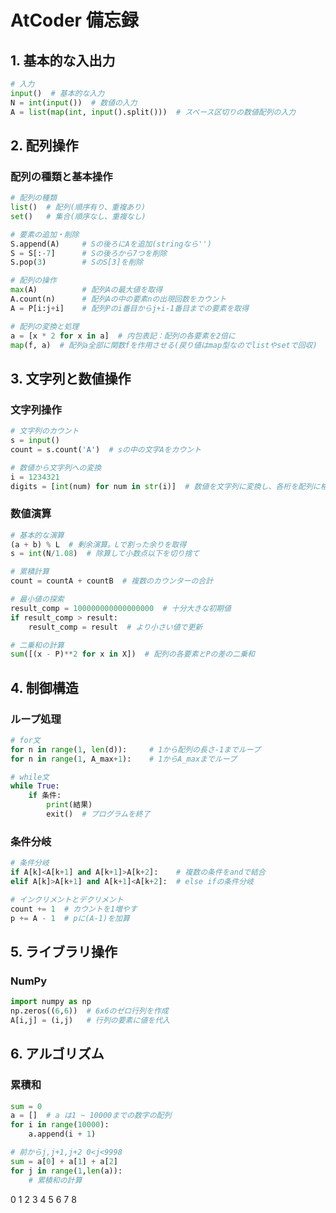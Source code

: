 # AtCoder 備忘録

## 1. 基本的な入出力

```Python
# 入力
input()  # 基本的な入力
N = int(input())  # 数値の入力
A = list(map(int, input().split()))  # スペース区切りの数値配列の入力
```

## 2. 配列操作

### 配列の種類と基本操作

```Python
# 配列の種類
list()  # 配列(順序有り、重複あり)
set()   # 集合(順序なし、重複なし)

# 要素の追加・削除
S.append(A)     # Sの後ろにAを追加(stringなら'')
S = S[:-7]      # Sの後ろから7つを削除
S.pop(3)        # SのS[3]を削除

# 配列の操作
max(A)          # 配列Aの最大値を取得
A.count(n)      # 配列Aの中の要素nの出現回数をカウント
A = P[i:j+i]    # 配列Pのi番目からj+i-1番目までの要素を取得

# 配列の変換と処理
a = [x * 2 for x in a]  # 内包表記：配列の各要素を2倍に
map(f, a)  # 配列a全部に関数fを作用させる(戻り値はmap型なのでlistやsetで回収)
```

## 3. 文字列と数値操作

### 文字列操作

```Python
# 文字列のカウント
s = input()
count = s.count('A')  # sの中の文字Aをカウント

# 数値から文字列への変換
i = 1234321
digits = [int(num) for num in str(i)]  # 数値を文字列に変換し、各桁を配列に格納
```

### 数値演算

```Python
# 基本的な演算
(a + b) % L  # 剰余演算。Lで割った余りを取得
s = int(N/1.08)  # 除算して小数点以下を切り捨て

# 累積計算
count = countA + countB  # 複数のカウンターの合計

# 最小値の探索
result_comp = 100000000000000000  # 十分大きな初期値
if result_comp > result:
    result_comp = result  # より小さい値で更新

# 二乗和の計算
sum([(x - P)**2 for x in X])  # 配列の各要素とPの差の二乗和
```

## 4. 制御構造

### ループ処理

```Python
# for文
for n in range(1, len(d)):     # 1から配列の長さ-1までループ
for n in range(1, A_max+1):    # 1からA_maxまでループ

# while文
while True:
    if 条件:
        print(結果)
        exit()  # プログラムを終了
```

### 条件分岐

```Python
# 条件分岐
if A[k]<A[k+1] and A[k+1]>A[k+2]:    # 複数の条件をandで結合
elif A[k]>A[k+1] and A[k+1]<A[k+2]:  # else ifの条件分岐

# インクリメントとデクリメント
count += 1  # カウントを1増やす
p += A - 1  # pに(A-1)を加算
```

## 5. ライブラリ操作

### NumPy

```Python
import numpy as np
np.zeros((6,6))  # 6x6のゼロ行列を作成
A[i,j] = (i,j)   # 行列の要素に値を代入
```

## 6. アルゴリズム

### 累積和

```Python
sum = 0
a = []  # a は1 ~ 10000までの数字の配列
for i in range(10000):
    a.append(i + 1)

# 前からj,j+1,j+2 0<j<9998
sum = a[0] + a[1] + a[2]
for j in range(1,len(a)):
    # 累積和の計算
```

0 1 2
3 4 5
6 7 8